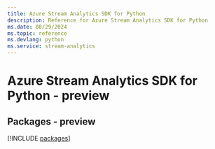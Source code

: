 ```yaml
---
title: Azure Stream Analytics SDK for Python
description: Reference for Azure Stream Analytics SDK for Python
ms.date: 08/29/2024
ms.topic: reference
ms.devlang: python
ms.service: stream-analytics
---
```

# Azure Stream Analytics SDK for Python - preview
## Packages - preview
[!INCLUDE [packages](stream-analytics-index.md)]